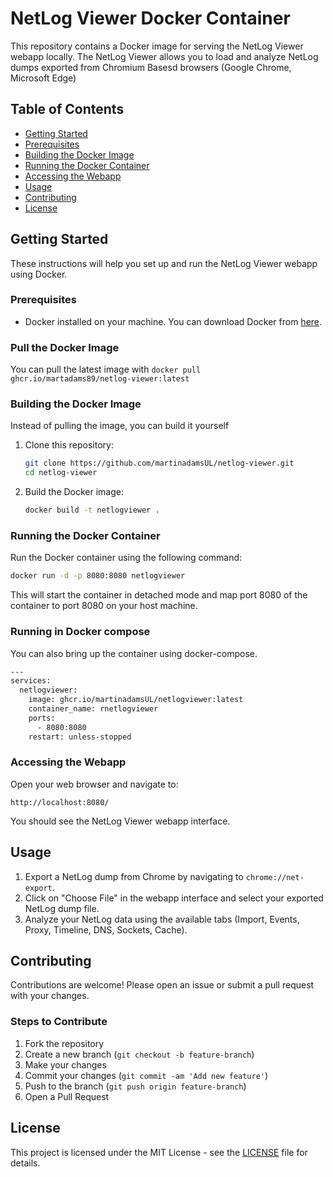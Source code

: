 # NetLog Viewer Docker Container

This repository contains a Docker image for serving the NetLog Viewer webapp locally.
The NetLog Viewer allows you to load and analyze NetLog dumps exported from Chromium Basesd browsers (Google Chrome, Microsoft Edge)

## Table of Contents

- [Getting Started](#getting-started)
- [Prerequisites](#prerequisites)
- [Building the Docker Image](#building-the-docker-image)
- [Running the Docker Container](#running-the-docker-container)
- [Accessing the Webapp](#accessing-the-webapp)
- [Usage](#usage)
- [Contributing](#contributing)
- [License](#license)

## Getting Started

These instructions will help you set up and run the NetLog Viewer webapp using Docker.

### Prerequisites

- Docker installed on your machine. You can download Docker from [here](https://www.docker.com/products/docker-desktop).

### Pull the Docker Image

You can pull the latest image with `docker pull ghcr.io/martadams89/netlog-viewer:latest`

### Building the Docker Image

Instead of pulling the image, you can build it yourself

1. Clone this repository:

   ```bash
   git clone https://github.com/martinadamsUL/netlog-viewer.git
   cd netlog-viewer
   ```

2. Build the Docker image:

   ```bash
   docker build -t netlogviewer .
   ```

### Running the Docker Container

Run the Docker container using the following command:

```bash
docker run -d -p 8080:8080 netlogviewer
```

This will start the container in detached mode and map port 8080 of the container to port 8080 on your host machine.

### Running in Docker compose

You can also bring up the container using docker-compose.

```bash
---
services:
  netlogviewer:
    image: ghcr.io/martinadamsUL/netlogviewer:latest
    container_name: rnetlogviewer
    ports:
      - 8080:8080
    restart: unless-stopped
```

### Accessing the Webapp

Open your web browser and navigate to:

`http://localhost:8080/`

You should see the NetLog Viewer webapp interface.

## Usage

1. Export a NetLog dump from Chrome by navigating to `chrome://net-export`.
2. Click on "Choose File" in the webapp interface and select your exported NetLog dump file.
3. Analyze your NetLog data using the available tabs (Import, Events, Proxy, Timeline, DNS, Sockets, Cache).

## Contributing

Contributions are welcome! Please open an issue or submit a pull request with your changes.

### Steps to Contribute

1. Fork the repository
2. Create a new branch (`git checkout -b feature-branch`)
3. Make your changes
4. Commit your changes (`git commit -am 'Add new feature'`)
5. Push to the branch (`git push origin feature-branch`)
6. Open a Pull Request

## License

This project is licensed under the MIT License - see the [LICENSE](https://www.mit.edu/~amini/LICENSE.md) file for details.
